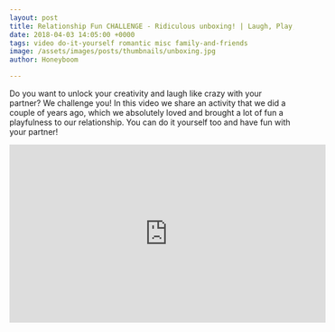 ```yaml
---
layout: post
title: Relationship Fun CHALLENGE - Ridiculous unboxing! | Laugh, Play, Love
date: 2018-04-03 14:05:00 +0000
tags: video do-it-yourself romantic misc family-and-friends
image: /assets/images/posts/thumbnails/unboxing.jpg
author: Honeyboom

---
```

Do you want to unlock your creativity and laugh like crazy with your partner? We challenge you! In this video we share an activity that we did a couple of years ago, which we absolutely loved and brought a lot of fun a playfulness to our relationship. You can do it yourself too and have fun with your partner!

<div class="video-container"><iframe width="560" height="315" src="https://www.youtube.com/embed/gjCaBdpUmHQ" frameborder="0" allow="autoplay; encrypted-media" allowfullscreen></iframe></div>
